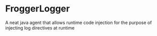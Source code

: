 # FroggerLogger
A neat java agent that allows runtime code injection for the purpose of injecting log directives at runtime
